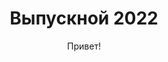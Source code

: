 <html>
  <head>
<style>
  h1 {
  text-align: center;
  }
</style>
  </head>
  <body>
    <header>
<h1>Выпускной 2022</h1>
<p>Привет!<p>
      </header>
  </body>
  </html>
